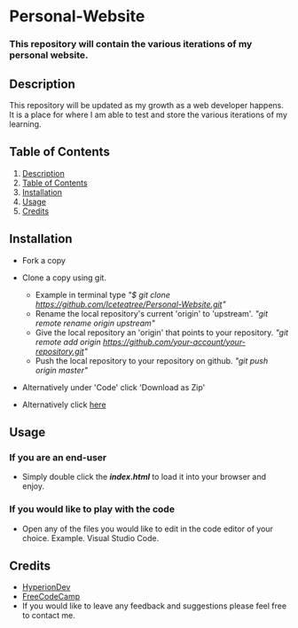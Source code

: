 # Personal-Website
### This repository will contain the various iterations of my personal website.

## Description
This repository will be updated as my growth as a web developer happens. It is a place for where I am able to test and store the various iterations of my learning.

## Table of Contents
1. [Description](#description)
2. [Table of Contents](#table-of-contents)
3. [Installation](#installation)
4. [Usage](#usage)
5. [Credits](#credits)


## Installation

* Fork a copy
* Clone a copy using git. 
  * Example in terminal type *"$ git clone https://github.com/Iceteatree/Personal-Website.git"*
  * Rename the local repository's current 'origin' to 'upstream'.
    *"git remote rename origin upstream"*
  * Give the local repository an 'origin' that points to your repository.
    *"git remote add origin https://github.com/your-account/your-repository.git"*
  * Push the local repository to your repository on github.
    *"git push origin master"*

* Alternatively under 'Code' click 'Download as Zip'
* Alternatively click [here](https://github.com/Iceteatree/Personal-Website/archive/main.zip)

## Usage 

### If you are an end-user
* Simply double click the _**index.html**_ to load it into your browser and enjoy.

### If you would like to play with the code
* Open any of the files you would like to edit in the code editor of your choice. Example. Visual Studio Code.


## Credits
* [HyperionDev](https://www.hyperiondev.com/)
* [FreeCodeCamp](https://www.freecodecamp.org/)
* If you would like to leave any feedback and suggestions please feel free to contact me. 
